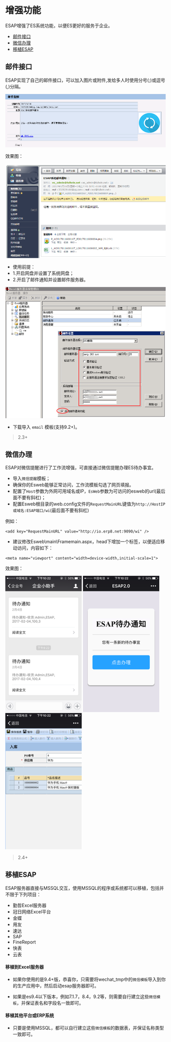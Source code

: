 # 增强功能
ESAP增强了ES系统功能，以便ES更好的服务于企业。

* [邮件接口](#邮件接口)
* [微信办理](#微信办理)
* [移植ESAP](#移植ESAP)

## 邮件接口

ESAP实现了自己的邮件接口，可以加入图片或附件,发给多人时使用分号(;)或逗号(,)分隔。

![](./img/8.2.png)

效果图：

![](./img/8.3.png)

* 使用前提：
 * 1.开启网盘并设置了系统网盘；
 * 2.开启了邮件通知并设置邮件服务器。

![](./img/8.1.png)

* 下载导入 `email` 模板(支持9.2+)。

> 2.3+


## 微信办理
ESAP对微信提醒进行了工作流增强，可直接通过微信提醒办理ES待办事宜。

* 导入`微信提醒`模板；
* 确保你的Esweb能够正常访问，工作流模板勾选了网页填报。
* 配置了`Host`参数为外网可用域名或IP，`EsWeb`参数为可访问的esweb的url(最后面不要有斜杠)；
* 配置Esweb根目录的web.config文件的`RequestMainURL`键值为`http://HostIP或域名:ESAP端口/wi`(最后面不要有斜杠)

例如：
```
<add key="RequestMainURL" value="http://io.erp8.net:9090/wi" />
```

* 建议修改Esweb\main\Framemain.aspx，head下增加一个<meta>标签，以便适应移动访问，内容如下：

```
<meta name="viewport" content="width=device-width,initial-scale=1">
```

效果图：

<img src="./img/8.9.png" width="240">
<img src="./img/8.10.png" width="240">
<img src="./img/8.11.png" width="240">

> 2.4+

## 移植ESAP
ESAP服务器直接与MSSQL交互，使用MSSQL的程序或系统都可以移植，包括并不限于下列项目：

+ 勤哲Excel服务器
+ 冠日网络Excel平台
+ 金蝶
+ 用友
+ 速达
+ SAP
+ FineReport
+ 快表
+ 云表

#### 移植到Excel服务器

* 如果你使用的是9.4+版，恭喜你，只需要将wechat_tmp中的`微信模板`导入到你的生产应用中，然后启动esap服务器即可。

* 如果是es9.4以下版本，例如7.1.7，8.4，9.2等，则需要自行建立这些`微信模板`，并保证表名和字段名一致即可。

#### 移植其他平台或ERP系统

* 只要是使用MSSQL，都可以自行建立这些`微信模板`的数据表，并保证名称类型一致即可。
